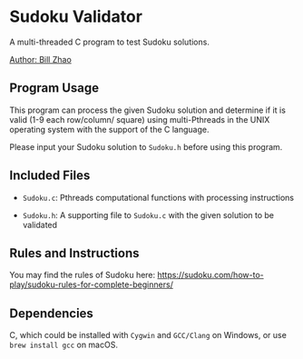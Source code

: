 # Sudoku Validator

A multi-threaded C program to test Sudoku solutions.

[Author: Bill Zhao](https://www.iambillzhao.com/)

## Program Usage

This program can process the given Sudoku solution
and determine if it is valid (1-9 each row/column/
square) using multi-Pthreads in the UNIX operating system
with the support of the C language.

Please input your Sudoku solution to `Sudoku.h` before
using this program.

## Included Files

- `Sudoku.c`: Pthreads computational functions with processing instructions

- `Sudoku.h`: A supporting file to `Sudoku.c` with the given solution to be
validated

## Rules and Instructions

You may find the rules of Sudoku here:
https://sudoku.com/how-to-play/sudoku-rules-for-complete-beginners/

## Dependencies

C, which could be installed with `Cygwin` and `GCC/Clang` on Windows, 
or use `brew install gcc` on macOS.
